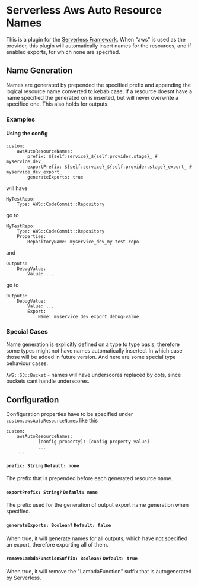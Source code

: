 # Serverless Aws Auto Resource Names

This is a plugin for the [Serverless Framework](https://serverless.com/).
When "aws" is used as the provider, this plugin will automatically
insert names for the resources, and if enabled exports, for which none are specified.

## Name Generation

Names are generated by prepended the specified prefix and appending the logical
resource name converted to kebab case. If a resource doesnt have a name specified the generated on is inserted,
but will never overwrite a specified one. This also holds for outputs.

### Examples

#### Using the config

````
custom:
    awsAutoResourceNames:
        prefix: ${self:service}_${self:provider.stage}_ # myservice_dev_
        exportPrefix: ${self:service}_${self:provider.stage}_export_ # myservice_dev_export_
        generateExports: true
````
will have
````
MyTestRepo:
    Type: AWS::CodeCommit::Repository
````

go to

````
MyTestRepo:
    Type: AWS::CodeCommit::Repository
    Properties:
        RepositoryName: myservice_dev_my-test-repo
````

and

````
Outputs:
    DebugValue:
        Value: ...
````

go to

````
Outputs:
    DebugValue:
        Value: ...
        Export:
            Name: myservice_dev_export_debug-value
````

### Special Cases

Name generation is explicitly defined on a type to type basis, therefore some types might not have names automatically inserted.
In which case those will be added in future version. And here are some special type behaviour cases.

``AWS::S3::Bucket`` - names will have underscores replaced by dots, since buckets cant handle underscores.

## Configuration

Configuration properties have to be specified under ``custom.awsAutoResourceNames`` like this
````
custom:
    awsAutoResourceNames:
            [config property]: [config property value]
            ...
    ...
````

#### ``prefix: String`` ``Default: none``
The prefix that is prepended before each generated resource name.

#### ``exportPrefix: String?`` ``Default: none``

The prefix used for the generation of output export name generation when specified.

#### ``generateExports: Boolean?`` ``Default: false``

When true, it will generate names for all outputs, which have not specified an export, therefore exporting all of them.

#### ``removeLambdaFunctionSuffix: Boolean?`` ``Default: true``

When true, it will remove the "LambdaFunction" suffix that is autogenerated by Serverless.
